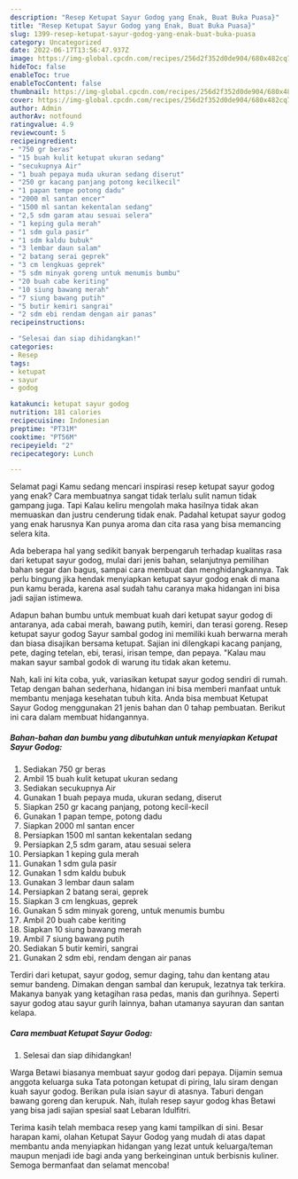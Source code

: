 ```yaml
---
description: "Resep Ketupat Sayur Godog yang Enak, Buat Buka Puasa}"
title: "Resep Ketupat Sayur Godog yang Enak, Buat Buka Puasa}"
slug: 1399-resep-ketupat-sayur-godog-yang-enak-buat-buka-puasa
category: Uncategorized
date: 2022-06-17T13:56:47.937Z
image: https://img-global.cpcdn.com/recipes/256d2f352d0de904/680x482cq70/ketupat-sayur-godog-foto-resep-utama.jpg
hideToc: false
enableToc: true
enableTocContent: false
thumbnail: https://img-global.cpcdn.com/recipes/256d2f352d0de904/680x482cq70/ketupat-sayur-godog-foto-resep-utama.jpg
cover: https://img-global.cpcdn.com/recipes/256d2f352d0de904/680x482cq70/ketupat-sayur-godog-foto-resep-utama.jpg
author: Admin
authorAv: notfound
ratingvalue: 4.9
reviewcount: 5
recipeingredient:
- "750 gr beras"
- "15 buah kulit ketupat ukuran sedang"
- "secukupnya Air"
- "1 buah pepaya muda ukuran sedang diserut"
- "250 gr kacang panjang potong kecilkecil"
- "1 papan tempe potong dadu"
- "2000 ml santan encer"
- "1500 ml santan kekentalan sedang"
- "2,5 sdm garam atau sesuai selera"
- "1 keping gula merah"
- "1 sdm gula pasir"
- "1 sdm kaldu bubuk"
- "3 lembar daun salam"
- "2 batang serai geprek"
- "3 cm lengkuas geprek"
- "5 sdm minyak goreng untuk menumis bumbu"
- "20 buah cabe keriting"
- "10 siung bawang merah"
- "7 siung bawang putih"
- "5 butir kemiri sangrai"
- "2 sdm ebi rendam dengan air panas"
recipeinstructions:

- "Selesai dan siap dihidangkan!"
categories:
- Resep
tags:
- ketupat
- sayur
- godog

katakunci: ketupat sayur godog 
nutrition: 181 calories
recipecuisine: Indonesian
preptime: "PT31M"
cooktime: "PT56M"
recipeyield: "2"
recipecategory: Lunch

---
```



Selamat pagi Kamu sedang mencari inspirasi resep ketupat sayur godog yang enak? Cara membuatnya sangat tidak terlalu sulit namun tidak gampang juga. Tapi Kalau keliru mengolah maka hasilnya tidak akan memuaskan dan justru cenderung tidak enak. Padahal ketupat sayur godog yang enak harusnya Kan punya aroma dan cita rasa yang bisa memancing selera kita.


Ada beberapa hal yang sedikit banyak berpengaruh terhadap kualitas rasa dari ketupat sayur godog, mulai dari jenis bahan, selanjutnya pemilihan bahan segar dan bagus, sampai cara membuat dan menghidangkannya. Tak perlu bingung jika hendak menyiapkan ketupat sayur godog enak di mana pun kamu berada, karena asal sudah tahu caranya maka hidangan ini bisa jadi sajian istimewa.

Adapun bahan bumbu untuk membuat kuah dari ketupat sayur godog di antaranya, ada cabai merah, bawang putih, kemiri, dan terasi goreng. Resep ketupat sayur godog Sayur sambal godog ini memiliki kuah berwarna merah dan biasa disajikan bersama ketupat. Sajian ini dilengkapi kacang panjang, pete, daging tetelan, ebi, terasi, irisan tempe, dan pepaya. &#34;Kalau mau makan sayur sambal godok di warung itu tidak akan ketemu.


Nah, kali ini kita coba, yuk, variasikan ketupat sayur godog sendiri di rumah. Tetap dengan bahan sederhana, hidangan ini bisa memberi manfaat untuk membantu menjaga kesehatan tubuh kita. Anda bisa membuat Ketupat Sayur Godog menggunakan 21 jenis bahan dan 0 tahap pembuatan. Berikut ini cara dalam membuat hidangannya.

<!--inarticleads1-->

##### Bahan-bahan dan bumbu yang dibutuhkan untuk menyiapkan Ketupat Sayur Godog:

1. Sediakan 750 gr beras
1. Ambil 15 buah kulit ketupat ukuran sedang
1. Sediakan secukupnya Air
1. Gunakan 1 buah pepaya muda, ukuran sedang, diserut
1. Siapkan 250 gr kacang panjang, potong kecil-kecil
1. Gunakan 1 papan tempe, potong dadu
1. Siapkan 2000 ml santan encer
1. Persiapkan 1500 ml santan kekentalan sedang
1. Persiapkan 2,5 sdm garam, atau sesuai selera
1. Persiapkan 1 keping gula merah
1. Gunakan 1 sdm gula pasir
1. Gunakan 1 sdm kaldu bubuk
1. Gunakan 3 lembar daun salam
1. Persiapkan 2 batang serai, geprek
1. Siapkan 3 cm lengkuas, geprek
1. Gunakan 5 sdm minyak goreng, untuk menumis bumbu
1. Ambil 20 buah cabe keriting
1. Siapkan 10 siung bawang merah
1. Ambil 7 siung bawang putih
1. Sediakan 5 butir kemiri, sangrai
1. Gunakan 2 sdm ebi, rendam dengan air panas


Terdiri dari ketupat, sayur godog, semur daging, tahu dan kentang atau semur bandeng. Dimakan dengan sambal dan kerupuk, lezatnya tak terkira. Makanya banyak yang ketagihan rasa pedas, manis dan gurihnya. Seperti sayur godog atau sayur gurih lainnya, bahan utamanya sayuran dan santan kelapa. 

<!--inarticleads2-->

##### Cara membuat Ketupat Sayur Godog:


1. Selesai dan siap dihidangkan!

Warga Betawi biasanya membuat sayur godog dari pepaya. Dijamin semua anggota keluarga suka Tata potongan ketupat di piring, lalu siram dengan kuah sayur godog. Berikan pula isian sayur di atasnya. Taburi dengan bawang goreng dan kerupuk. Nah, itulah resep sayur godog khas Betawi yang bisa jadi sajian spesial saat Lebaran Idulfitri. 

Terima kasih telah membaca resep yang kami tampilkan di sini. Besar harapan kami, olahan Ketupat Sayur Godog yang mudah di atas dapat membantu anda menyiapkan hidangan yang lezat untuk keluarga/teman maupun menjadi ide bagi anda yang berkeinginan untuk berbisnis kuliner. Semoga bermanfaat dan selamat mencoba!
